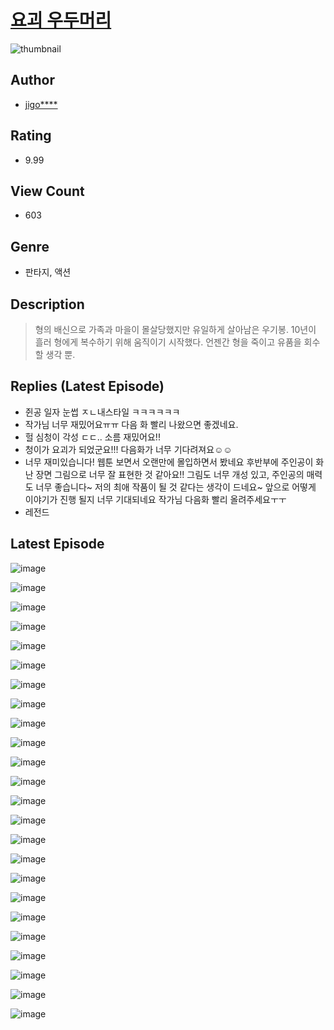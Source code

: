 # [요괴 우두머리](https://comic.naver.com/challenge/list?titleId=811079)
![thumbnail](https://image-comic.pstatic.net/user_contents_data/challenge_comic/2023/05/25/upload_3762815098007675961_480x623.jpeg)

## Author
- [jigo****](https://comic.naver.com/artistTitle?id=367186)

## Rating
- 9.99

## View Count
- 603

## Genre
- 판타지, 액션

## Description
> 형의 배신으로 가족과 마을이 몰살당했지만 유일하게 살아남은 우기봉. 10년이 흘러 형에게 복수하기 위해 움직이기 시작했다. 언젠간 형을 죽이고 유품을 회수할 생각 뿐.

## Replies (Latest Episode)
- 쥔공 일자 눈썹 ㅈㄴ내스타일 ㅋㅋㅋㅋㅋㅋ
- 작가님 너무 재밌어요ㅠㅠ 다음 화 빨리 나왔으면 좋겠네요.
- 헐 심청이 각성 ㄷㄷ.. 소름 재밌어요!!
- 청이가 요괴가 되었군요!!! 다음화가 너무 기다려져요☺️☺️
- 너무 재미있습니다! 웹툰 보면서 오랜만에 몰입하면서 봤네요 후반부에 주인공이 화난 장면 그림으로 너무 잘 표현한 것 같아요!! 그림도 너무 개성 있고, 주인공의 매력도 너무 좋습니다~ 저의 최애 작품이 될 것 같다는 생각이 드네요~ 앞으로 어떻게 이야기가 진행 될지 너무 기대되네요 작가님 다음화 빨리 올려주세요ㅜㅜ
- 레전드

## Latest Episode
![image](https://image-comic.pstatic.net/user_contents_data/challenge_comic/2023/05/25/367186/upload_3990807423978070576.jpeg)

![image](https://image-comic.pstatic.net/user_contents_data/challenge_comic/2023/05/25/367186/upload_3544957846883480376.jpeg)

![image](https://image-comic.pstatic.net/user_contents_data/challenge_comic/2023/05/25/367186/upload_7233405958762213986.jpeg)

![image](https://image-comic.pstatic.net/user_contents_data/challenge_comic/2023/05/25/367186/upload_3702632019095795763.jpeg)

![image](https://image-comic.pstatic.net/user_contents_data/challenge_comic/2023/05/25/367186/upload_7378078402570434608.jpeg)

![image](https://image-comic.pstatic.net/user_contents_data/challenge_comic/2023/05/25/367186/upload_7233402437023379558.jpeg)

![image](https://image-comic.pstatic.net/user_contents_data/challenge_comic/2023/05/25/367186/upload_7004849360038487394.jpeg)

![image](https://image-comic.pstatic.net/user_contents_data/challenge_comic/2023/05/25/367186/upload_7305180974019600997.jpeg)

![image](https://image-comic.pstatic.net/user_contents_data/challenge_comic/2023/05/25/367186/upload_3544445474400711219.jpeg)

![image](https://image-comic.pstatic.net/user_contents_data/challenge_comic/2023/05/25/367186/upload_3702295586442392118.jpeg)

![image](https://image-comic.pstatic.net/user_contents_data/challenge_comic/2023/05/25/367186/upload_3919311877850085732.jpeg)

![image](https://image-comic.pstatic.net/user_contents_data/challenge_comic/2023/05/25/367186/upload_3703141105814353719.jpeg)

![image](https://image-comic.pstatic.net/user_contents_data/challenge_comic/2023/05/25/367186/upload_7075775569529680184.jpeg)

![image](https://image-comic.pstatic.net/user_contents_data/challenge_comic/2023/05/25/367186/upload_3762813793045198897.jpeg)

![image](https://image-comic.pstatic.net/user_contents_data/challenge_comic/2023/05/25/367186/upload_4135489977988887856.jpeg)

![image](https://image-comic.pstatic.net/user_contents_data/challenge_comic/2023/05/25/367186/upload_3690191057795102308.jpeg)

![image](https://image-comic.pstatic.net/user_contents_data/challenge_comic/2023/05/25/367186/upload_7161674692064327732.jpeg)

![image](https://image-comic.pstatic.net/user_contents_data/challenge_comic/2023/05/25/367186/upload_3990529243224422498.jpeg)

![image](https://image-comic.pstatic.net/user_contents_data/challenge_comic/2023/05/25/367186/upload_3991704643384456546.jpeg)

![image](https://image-comic.pstatic.net/user_contents_data/challenge_comic/2023/05/25/367186/upload_7291718343209531746.jpeg)

![image](https://image-comic.pstatic.net/user_contents_data/challenge_comic/2023/05/25/367186/upload_3761410811070867041.jpeg)

![image](https://image-comic.pstatic.net/user_contents_data/challenge_comic/2023/05/25/367186/upload_7005457390840723301.jpeg)

![image](https://image-comic.pstatic.net/user_contents_data/challenge_comic/2023/05/25/367186/upload_7077187342429349476.jpeg)

![image](https://image-comic.pstatic.net/user_contents_data/challenge_comic/2023/05/25/367186/upload_7306357460084797537.jpeg)
